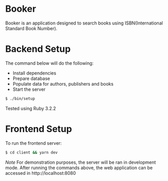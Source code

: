 # Booker

Booker is an application designed to search books using ISBN(International Standard Book Number).

# Backend Setup

The command below will do the following:

- Install dependencies
- Prepare database
- Populate data for authors, publishers and books
- Start the server

```sh
$ ./bin/setup
```

Tested using Ruby 3.2.2

# Frontend Setup

To run the frontend server:

```sh
$ cd client && yarn dev
```

*Note* For demonstration purposes, the server will be ran in development mode. After running the commands above, the web application can be accessed in http://localhost:8080
